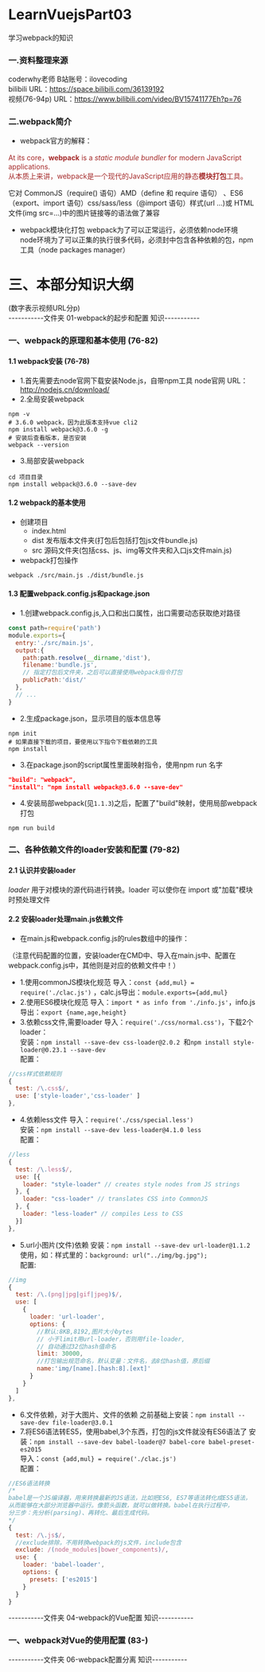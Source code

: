 # LearnVuejsPart03  
学习webpack的知识  
### 一.资料整理来源  
coderwhy老师  B站账号：ilovecoding  
bilibili URL：https://space.bilibili.com/36139192  
视频(76-94p) URL：https://www.bilibili.com/video/BV15741177Eh?p=76  
  
### 二.webpack简介  
* webpack官方的解释：
  
<font color=brown>At its core，**webpack** is a *static module bundler* for modern JavaScript applications.  
从本质上来讲，webpack是一个现代的JavaScript应用的静态**模块打包**工具。</font>  
  
它对 CommonJS（require() 语句）AMD（define 和 require 语句） 、ES6（export、import 语句）css/sass/less（@import 语句）样式(url ...)或 HTML 文件(img src=...)中的图片链接等的语法做了兼容  
  
* webpack模块化打包
webpack为了可以正常运行，必须依赖node环境  
node环境为了可以正集的执行很多代码，必须封中包含各种依赖的包，npm工具（node packages manager）  

# 三、本部分知识大纲
(数字表示视频URL分p)  
-----------文件夹 01-webpack的起步和配置 知识-----------  
### 一、webpack的原理和基本使用 (76-82)
#### 1.1 webpack安装 (76-78)
* 1.首先需要去node官网下载安装Node.js，自带npm工具
  node官网 URL：http://nodejs.cn/download/  
* 2.全局安装webpack
```Shell
npm -v
# 3.6.0 webpack，因为此版本支持vue cli2
npm install webpack@3.6.0 -g
# 安装后查看版本，是否安装
webpack --version
```
* 3.局部安装webpack
```Shell
cd 项目目录
npm install webpack@3.6.0 --save-dev
```
#### 1.2 webpack的基本使用
* 创建项目
  * index.html
  * dist 发布版本文件夹(打包后包括打包js文件bundle.js)
  * src 源码文件夹(包括css、js、img等文件夹和入口js文件main.js)
* webpack打包操作
```Shell
webpack ./src/main.js ./dist/bundle.js
```
#### 1.3 配置webpack.config.js和package.json  
* 1.创建webpack.config.js,入口和出口属性，出口需要动态获取绝对路径
```javaScript
const path=require('path')
module.exports={
  entry:'./src/main.js',
  output:{
    path:path.resolve(__dirname,'dist'),
    filename:'bundle.js',
    // 指定打包后文件夹，之后可以直接使用webpack指令打包
    publicPath:'dist/'
  },
  // ...
}
```
* 2.生成package.json，显示项目的版本信息等  
```Shell
npm init
# 如果直接下载的项目，要使用以下指令下载依赖的工具
npm install
```  
* 3.在package.json的script属性里面映射指令，使用npm run 名字
```JSON
"build": "webpack",
"install": "npm install webpack@3.6.0 --save-dev"
```
* 4.安装局部webpack(见`1.1.3`)之后，配置了"build"映射，使用局部webpack打包
```Shell
npm run build
```
### 二、各种依赖文件的loader安装和配置 (79-82)
#### 2.1 认识并安装loader
*loader* 用于对模块的源代码进行转换。loader 可以使你在 import 或"加载"模块时预处理文件  
#### 2.2 安装loader处理main.js依赖文件
* 在main.js和webpack.config.js的rules数组中的操作：
<!-- 
```Shell
```
```javaScript
```
cmd指令   安装：
main.js   导入：
webpack.config.js   配置：
 -->
 （注意代码配置的位置，安装loader在CMD中、导入在main.js中、配置在webpack.config.js中，其他则是对应的依赖文件中！）  
* 1.使用commonJS模块化规范
导入：`const {add,mul} = require('./clac.js')` ，calc.js导出：`module.exports={add,mul}`  
* 2.使用ES6模块化规范
导入：`import * as info from './info.js'`，info.js导出：`export {name,age,height}`  
* 3.依赖css文件,需要loader
导入：`require('./css/normal.css')`，下载2个loader：  
安装：`npm install --save-dev css-loader@2.0.2 `和`npm install style-loader@0.23.1 --save-dev`  
配置：  
```javaScript
//css样式依赖规则
{
  test: /\.css$/,
  use: ['style-loader','css-loader' ]
},
```
* 4.依赖less文件
导入：`require('./css/special.less')`  
安装：`npm install --save-dev less-loader@4.1.0 less`  
配置：
```javaScript
//less
{
  test: /\.less$/,
  use: [{
    loader: "style-loader" // creates style nodes from JS strings
  }, {
    loader: "css-loader" // translates CSS into CommonJS
  }, {
    loader: "less-loader" // compiles Less to CSS
  }]
},
```
* 5.url小图片(文件)依赖
安装：`npm install --save-dev url-loader@1.1.2`  
使用，如：样式里的：`background: url("../img/bg.jpg");`  
配置:
```javaScript
//img
{
  test: /\.(png|jpg|gif|jpeg)$/,
  use: [
    {
      loader: 'url-loader',
      options: {
        //默认:8KB,8192,图片大小bytes
        // 小于limit用url-loader，否则用file-loader,
        // 自动通过32位hash值命名
        limit: 30000,
        //打包输出规范命名，默认变量：文件名，去8位hash值，原后缀
        name:'img/[name].[hash:8].[ext]'
      }
    }
  ]
},
```
* 6.文件依赖，对于大图片、文件的依赖
之前基础上安装：`npm install --save-dev file-loader@3.0.1`  
* 7.将ES6语法转ES5，使用babel,3个东西，打包的js文件就没有ES6语法了
安装：`npm install --save-dev babel-loader@7 babel-core babel-preset-es2015`  
导入：`const {add,mul} = require('./clac.js')`  
配置：
```javaScript
//ES6语法转换
/*
babel是一个JS编译器，用来转换最新的JS语法，比如把ES6, ES7等语法转化成ES5语法，
从而能够在大部分浏览器中运行。像箭头函数，就可以做转换。babel在执行过程中，
分三步：先分析(parsing)、再转化、最后生成代码。
*/
{
  test: /\.js$/,
  //exclude排除，不用转换webpack的js文件，include包含
  exclude: /(node_modules|bower_components)/,
  use: {
    loader: 'babel-loader',
    options: {
      presets: ['es2015']
    }
  }
}
```
-----------文件夹 04-webpack的Vue配置 知识-----------  
### 一、webpack对Vue的使用配置 (83-)
-----------文件夹 06-webpack配置分离 知识-----------  
